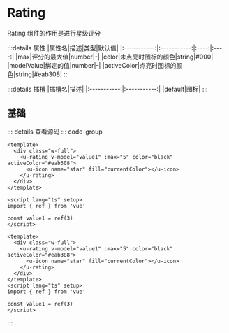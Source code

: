 <!-- import -->
<script setup>
import Basic from '../examples/rating/01.basic.vue'
</script>
<!-- import -->

# Rating

Rating 组件的作用是进行星级评分

:::details 属性
|属性名|描述|类型|默认值|
|:-----------:|:-----------:|:----:|:----:|
|max|评分的最大值|number|-|
|color|未点亮时图标的颜色|string|#000|
|modelValue|绑定的值|number|-|
|activeColor|点亮时图标的颜色|string|#eab308|
:::

:::details 插槽
|插槽名|描述|
|:-----------:|:-----------:|
|default|图标|
:::

## 基础

<!-- component -->
<Basic></Basic>
::: details 查看源码
::: code-group
```vue [template]
<template>
  <div class="w-full">
    <u-rating v-model="value1" :max="5" color="black" activeColor="#eab308">
      <u-icon name="star" fill="currentColor"></u-icon>
    </u-rating>
  </div>
</template>
```

```vue [script]
<script lang="ts" setup>
import { ref } from 'vue'

const value1 = ref(3)
</script>
```

```vue [all]
<template>
  <div class="w-full">
    <u-rating v-model="value1" :max="5" color="black" activeColor="#eab308">
      <u-icon name="star" fill="currentColor"></u-icon>
    </u-rating>
  </div>
</template>
<script lang="ts" setup>
import { ref } from 'vue'

const value1 = ref(3)
</script>

```

:::
<!-- component -->
